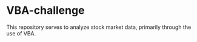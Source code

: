 # VBA-challenge
This repository serves to analyze stock market data, primarily through the use of VBA.
